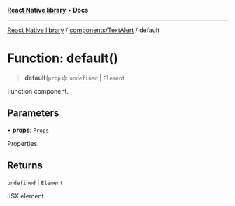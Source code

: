 [**React Native library**](../../../index.md) • **Docs**

***

[React Native library](../../../modules.md) / [components/TextAlert](../index.md) / default

# Function: default()

> **default**(`props`): `undefined` \| `Element`

Function component.

## Parameters

• **props**: [`Props`](../interfaces/Props.md)

Properties.

## Returns

`undefined` \| `Element`

JSX element.
